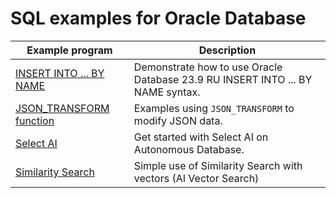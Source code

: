 # SQL examples for Oracle Database

| Example program                                      | Description                                                                    |
|------------------------------------------------------|--------------------------------------------------------------------------------|
| [INSERT INTO ... BY NAME](./insert_into_by_name.sql) | Demonstrate how to use Oracle Database 23.9 RU INSERT INTO ... BY NAME syntax. |
| [JSON_TRANSFORM function](./json_transform.sql)      | Examples using `JSON_TRANSFORM` to modify JSON data.                           |
| [Select AI](./select_ai.sql)                         | Get started with Select AI on Autonomous Database.                             |
| [Similarity Search](./similarity_search.sql)         | Simple use of Similarity Search with vectors (AI Vector Search)                |

